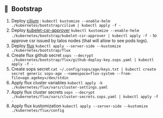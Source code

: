 ## :memo:&nbsp; Bootstrap

1. Deploy [cilium](https://cilium.io/) : `kubectl kustomize --enable-helm ./kubernetes/bootstrap/cilium | kubectl apply -f -`
2. Deploy [kubelet-csr-approver](https://github.com/postfinance/kubelet-csr-approver) `kubectl kustomize --enable-helm ./kubernetes/bootstrap/kubelet-csr-approver | kubectl apply -f -` to approve csr issued by talos nodes (that will allow to see pods logs).
3. Deploy [flux](https://github.com/fluxcd/flux2) `kubectl apply --server-side --kustomize ./kubernetes/bootstrap/flux`
4. Create flux github secret `sops --decrypt ./kubernetes/bootstrap/flux/github-deploy-key.sops.yaml | kubectl apply -f -`
5. Create sops secret `cat ~/.config/sops/age/keys.txt | kubectl create secret generic sops-age --namespace=flux-system --from-file=age.agekey=/dev/stdin`
6. Apply flux cluster variables `kubectl apply -k ./kubernetes/flux/vars/cluster-settings.yaml`
6. Apply flux cluster secrets `sops --decrypt ./kubernetes/flux/vars/cluster-secrets.sops.yaml | kubectl apply -f -`
7. Apply flux kustomization `kubectl apply --server-side --kustomize ./kubernetes/flux/config`
